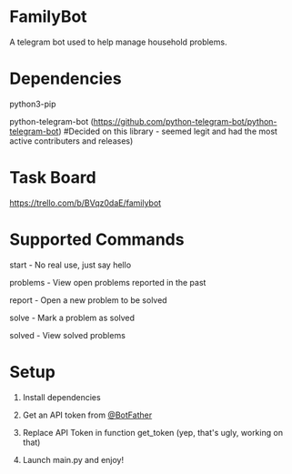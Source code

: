 # FamilyBot
A telegram bot used to help manage household problems.

# Dependencies
python3-pip

python-telegram-bot (https://github.com/python-telegram-bot/python-telegram-bot) #Decided on this library - seemed legit and had the most active contributers and releases)

# Task Board
https://trello.com/b/BVqz0daE/familybot

# Supported Commands
start    - No real use, just say hello

problems - View open problems reported in the past

report   - Open a new problem to be solved

solve    - Mark a problem as solved

solved    - View solved problems

# Setup
1. Install dependencies

2. Get an API token from [@BotFather](https://telegram.me/BotFather)

3. Replace API Token in function get_token (yep, that's ugly, working on that)

4. Launch main.py and enjoy!
